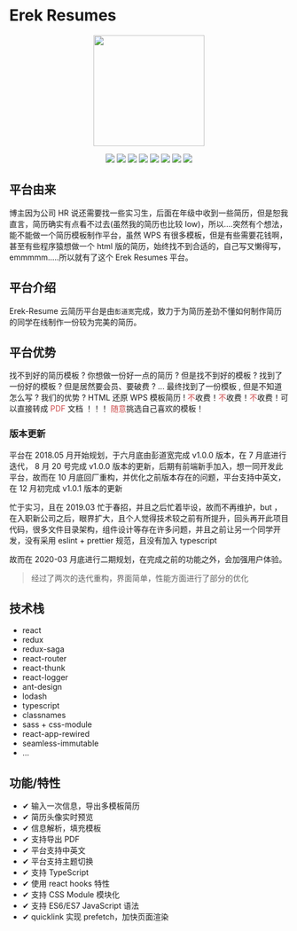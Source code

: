 # Erek Resumes

<div align='center'>
<img src='https://github.com/PDKSophia/YunResume/raw/master/image/icon-above-font.png' height=200 />

![](https://img.shields.io/badge/erek--resume-1.0.2-red.svg)
![](https://img.shields.io/badge/react-16.12.0-blue.svg)
![](https://img.shields.io/badge/react_redux-7.1.3-orange.svg)
![](https://img.shields.io/badge/typescript-3.7.2-blue.svg)
![](https://img.shields.io/badge/seamless_immutable-7.1.4-yellow.svg)
![](https://img.shields.io/badge/react_app_rewired-2.1.5-green.svg)
![](https://img.shields.io/badge/quicklink-2.1.5-green.svg)
![](https://img.shields.io/badge/license-MIT-orange.svg)

</div>

## 平台由来

博主因为公司 HR 说还需要找一些实习生，后面在年级中收到一些简历，但是恕我直言，简历确实有点看不过去(虽然我的简历也比较 low)，所以....突然有个想法，能不能做一个简历模板制作平台，虽然 WPS 有很多模板，但是有些需要花钱啊，甚至有些程序猿想做一个 html 版的简历，始终找不到合适的，自己写又懒得写，emmmmm.....所以就有了这个 Erek Resumes 平台。

## 平台介绍

Erek-Resume 云简历平台是由`彭道宽`完成，致力于为简历差劲不懂如何制作简历的同学在线制作一份较为完美的简历。

## 平台优势

找不到好的简历模板 ? 你想做一份好一点的简历 ? 但是找不到好的模板 ? 找到了一份好的模板 ? 但是居然要会员、要破费 ? ... 最终找到了一份模板 , 但是不知道怎么写 ? 我们的优势 ? HTML 还原 WPS 模板简历 ! <font color=#cc4b4b>不</font>收费！<font color=#cc4b4b>不</font>收费！<font color=#cc4b4b>不</font>收费！可以直接转成 <font color=#cc4b4b>PDF</font> 文档 ！！！ <font color=#cc4b4b>随意</font>挑选自己喜欢的模板！

### 版本更新

平台在 2018.05 月开始规划，于六月底由彭道宽完成 v1.0.0 版本，在 7 月底进行迭代， 8 月 20 号完成 v1.0.0 版本的更新，后期有前端新手加入，想一同开发此平台，故而在 10 月底回厂重构，并优化之前版本存在的问题，平台支持中英文，在 12 月初完成 v1.0.1 版本的更新

忙于实习，且在 2019.03 忙于春招，并且之后忙着毕设，故而不再维护，but ，在入职新公司之后，眼界扩大，且个人觉得技术较之前有所提升，回头再开此项目代码，很多文件目录架构，组件设计等存在许多问题，并且之前让另一个同学开发，没有采用 eslint + prettier 规范，且没有加入 typescript

故而在 2020-03 月底进行二期规划，在完成之前的功能之外，会加强用户体验。

> 经过了两次的迭代重构，界面简单，性能方面进行了部分的优化

## 技术栈

- react
- redux
- redux-saga
- react-router
- react-thunk
- react-logger
- ant-design
- lodash
- typescript
- classnames
- sass + css-module
- react-app-rewired
- seamless-immutable
- ...

## 功能/特性

- ✔ 输入一次信息，导出多模板简历
- ✔ 简历头像实时预览
- ✔ 信息解析，填充模板
- ✔ 支持导出 PDF
- ✔ 平台支持中英文
- ✔ 平台支持主题切换
- ✔ 支持 TypeScript
- ✔ 使用 react hooks 特性
- ✔ 支持 CSS Module 模块化
- ✔ 支持 ES6/ES7 JavaScript 语法
- ✔ quicklink 实现 prefetch，加快页面渲染
